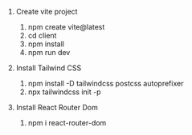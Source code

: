 1. Create vite project

   1. npm create vite@latest
   2. cd client
   3. npm install
   4. npm run dev

2. Install Tailwind CSS

   1. npm install -D tailwindcss postcss autoprefixer
   2. npx tailwindcss init -p

3. Install React Router Dom

   1. npm i react-router-dom
